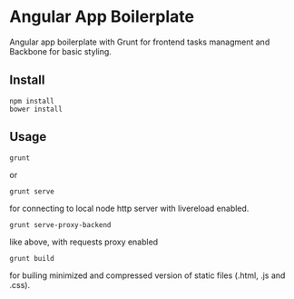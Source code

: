 # Angular App Boilerplate

Angular app boilerplate with Grunt for frontend tasks managment and Backbone for basic styling.

## Install

```shell
npm install
bower install
```

## Usage

```shell
grunt 
```
or 
```shell
grunt serve
```
for connecting to local node http server with livereload enabled.

```shell
grunt serve-proxy-backend
```
like above, with requests proxy enabled

```shell
grunt build
```
for builing minimized and compressed version of static files (.html, .js and .css).
